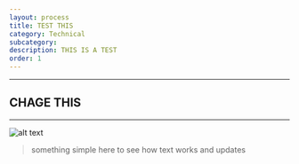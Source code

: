 ```yaml
---
layout: process
title: TEST THIS
category: Technical
subcategory: 
description: THIS IS A TEST
order: 1
---
```


<hr class="homebreak">

## CHAGE THIS
---

![alt text](images/3dp_spaghetti.gif)

> something simple here to see how text works and updates